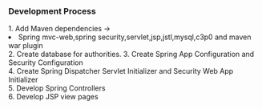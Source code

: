 <h3>Development Process</h3>
1. Add Maven dependencies ->
	<li>Spring mvc-web,spring security,servlet,jsp,jstl,mysql,c3p0 and maven war plugin</li>
2. Create database for authorities.
3. Create Spring App Configuration and Security Configuration<br>
4. Create Spring Dispatcher Servlet Initializer and Security Web App Initializer<br>
5. Develop Spring Controllers<br>
6. Develop JSP view pages<br></br>
